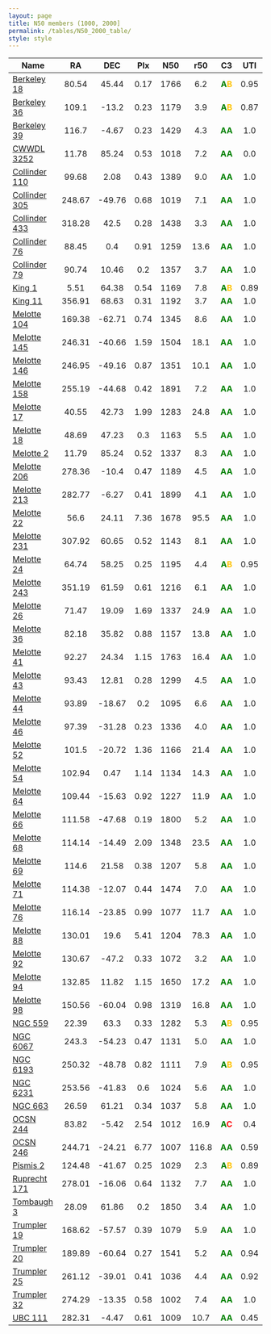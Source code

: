 ```yaml
---
layout: page
title: N50 members (1000, 2000] 
permalink: /tables/N50_2000_table/
style: style
---
```


| Name | RA | DEC | Plx | N50 | r50 | C3 | UTI |
| --- | :-: | :-: | :-: | :-: | :-: | :-: | :-: |
| [Berkeley 18](/_clusters/berkeley18/) | 80.54 | 45.44 | 0.17 | 1766 | 6.2 | <span style="color: green; font-weight: bold;">A</span><span style="color: #FFC300; font-weight: bold;">B</span> | 0.95  |
| [Berkeley 36](/_clusters/berkeley36/) | 109.1 | -13.2 | 0.23 | 1179 | 3.9 | <span style="color: green; font-weight: bold;">A</span><span style="color: #FFC300; font-weight: bold;">B</span> | 0.87  |
| [Berkeley 39](/_clusters/berkeley39/) | 116.7 | -4.67 | 0.23 | 1429 | 4.3 | <span style="color: green; font-weight: bold;">A</span><span style="color: green; font-weight: bold;">A</span> | 1.0  |
| [CWWDL 3252](/_clusters/cwwdl3252/) | 11.78 | 85.24 | 0.53 | 1018 | 7.2 | <span style="color: green; font-weight: bold;">A</span><span style="color: green; font-weight: bold;">A</span> | 0.0  |
| [Collinder 110](/_clusters/collinder110/) | 99.68 | 2.08 | 0.43 | 1389 | 9.0 | <span style="color: green; font-weight: bold;">A</span><span style="color: green; font-weight: bold;">A</span> | 1.0  |
| [Collinder 305](/_clusters/collinder305/) | 248.67 | -49.76 | 0.68 | 1019 | 7.1 | <span style="color: green; font-weight: bold;">A</span><span style="color: green; font-weight: bold;">A</span> | 1.0  |
| [Collinder 433](/_clusters/collinder433/) | 318.28 | 42.5 | 0.28 | 1438 | 3.3 | <span style="color: green; font-weight: bold;">A</span><span style="color: green; font-weight: bold;">A</span> | 1.0  |
| [Collinder 76](/_clusters/collinder76/) | 88.45 | 0.4 | 0.91 | 1259 | 13.6 | <span style="color: green; font-weight: bold;">A</span><span style="color: green; font-weight: bold;">A</span> | 1.0  |
| [Collinder 79](/_clusters/collinder79/) | 90.74 | 10.46 | 0.2 | 1357 | 3.7 | <span style="color: green; font-weight: bold;">A</span><span style="color: green; font-weight: bold;">A</span> | 1.0  |
| [King 1](/_clusters/king1/) | 5.51 | 64.38 | 0.54 | 1169 | 7.8 | <span style="color: green; font-weight: bold;">A</span><span style="color: #FFC300; font-weight: bold;">B</span> | 0.89  |
| [King 11](/_clusters/king11/) | 356.91 | 68.63 | 0.31 | 1192 | 3.7 | <span style="color: green; font-weight: bold;">A</span><span style="color: green; font-weight: bold;">A</span> | 1.0  |
| [Melotte 104](/_clusters/melotte104/) | 169.38 | -62.71 | 0.74 | 1345 | 8.6 | <span style="color: green; font-weight: bold;">A</span><span style="color: green; font-weight: bold;">A</span> | 1.0  |
| [Melotte 145](/_clusters/melotte145/) | 246.31 | -40.66 | 1.59 | 1504 | 18.1 | <span style="color: green; font-weight: bold;">A</span><span style="color: green; font-weight: bold;">A</span> | 1.0  |
| [Melotte 146](/_clusters/melotte146/) | 246.95 | -49.16 | 0.87 | 1351 | 10.1 | <span style="color: green; font-weight: bold;">A</span><span style="color: green; font-weight: bold;">A</span> | 1.0  |
| [Melotte 158](/_clusters/melotte158/) | 255.19 | -44.68 | 0.42 | 1891 | 7.2 | <span style="color: green; font-weight: bold;">A</span><span style="color: green; font-weight: bold;">A</span> | 1.0  |
| [Melotte 17](/_clusters/melotte17/) | 40.55 | 42.73 | 1.99 | 1283 | 24.8 | <span style="color: green; font-weight: bold;">A</span><span style="color: green; font-weight: bold;">A</span> | 1.0  |
| [Melotte 18](/_clusters/melotte18/) | 48.69 | 47.23 | 0.3 | 1163 | 5.5 | <span style="color: green; font-weight: bold;">A</span><span style="color: green; font-weight: bold;">A</span> | 1.0  |
| [Melotte 2](/_clusters/melotte2/) | 11.79 | 85.24 | 0.52 | 1337 | 8.3 | <span style="color: green; font-weight: bold;">A</span><span style="color: green; font-weight: bold;">A</span> | 1.0  |
| [Melotte 206](/_clusters/melotte206/) | 278.36 | -10.4 | 0.47 | 1189 | 4.5 | <span style="color: green; font-weight: bold;">A</span><span style="color: green; font-weight: bold;">A</span> | 1.0  |
| [Melotte 213](/_clusters/melotte213/) | 282.77 | -6.27 | 0.41 | 1899 | 4.1 | <span style="color: green; font-weight: bold;">A</span><span style="color: green; font-weight: bold;">A</span> | 1.0  |
| [Melotte 22](/_clusters/melotte22/) | 56.6 | 24.11 | 7.36 | 1678 | 95.5 | <span style="color: green; font-weight: bold;">A</span><span style="color: green; font-weight: bold;">A</span> | 1.0  |
| [Melotte 231](/_clusters/melotte231/) | 307.92 | 60.65 | 0.52 | 1143 | 8.1 | <span style="color: green; font-weight: bold;">A</span><span style="color: green; font-weight: bold;">A</span> | 1.0  |
| [Melotte 24](/_clusters/melotte24/) | 64.74 | 58.25 | 0.25 | 1195 | 4.4 | <span style="color: green; font-weight: bold;">A</span><span style="color: #FFC300; font-weight: bold;">B</span> | 0.95  |
| [Melotte 243](/_clusters/melotte243/) | 351.19 | 61.59 | 0.61 | 1216 | 6.1 | <span style="color: green; font-weight: bold;">A</span><span style="color: green; font-weight: bold;">A</span> | 1.0  |
| [Melotte 26](/_clusters/melotte26/) | 71.47 | 19.09 | 1.69 | 1337 | 24.9 | <span style="color: green; font-weight: bold;">A</span><span style="color: green; font-weight: bold;">A</span> | 1.0  |
| [Melotte 36](/_clusters/melotte36/) | 82.18 | 35.82 | 0.88 | 1157 | 13.8 | <span style="color: green; font-weight: bold;">A</span><span style="color: green; font-weight: bold;">A</span> | 1.0  |
| [Melotte 41](/_clusters/melotte41/) | 92.27 | 24.34 | 1.15 | 1763 | 16.4 | <span style="color: green; font-weight: bold;">A</span><span style="color: green; font-weight: bold;">A</span> | 1.0  |
| [Melotte 43](/_clusters/melotte43/) | 93.43 | 12.81 | 0.28 | 1299 | 4.5 | <span style="color: green; font-weight: bold;">A</span><span style="color: green; font-weight: bold;">A</span> | 1.0  |
| [Melotte 44](/_clusters/melotte44/) | 93.89 | -18.67 | 0.2 | 1095 | 6.6 | <span style="color: green; font-weight: bold;">A</span><span style="color: green; font-weight: bold;">A</span> | 1.0  |
| [Melotte 46](/_clusters/melotte46/) | 97.39 | -31.28 | 0.23 | 1336 | 4.0 | <span style="color: green; font-weight: bold;">A</span><span style="color: green; font-weight: bold;">A</span> | 1.0  |
| [Melotte 52](/_clusters/melotte52/) | 101.5 | -20.72 | 1.36 | 1166 | 21.4 | <span style="color: green; font-weight: bold;">A</span><span style="color: green; font-weight: bold;">A</span> | 1.0  |
| [Melotte 54](/_clusters/melotte54/) | 102.94 | 0.47 | 1.14 | 1134 | 14.3 | <span style="color: green; font-weight: bold;">A</span><span style="color: green; font-weight: bold;">A</span> | 1.0  |
| [Melotte 64](/_clusters/melotte64/) | 109.44 | -15.63 | 0.92 | 1227 | 11.9 | <span style="color: green; font-weight: bold;">A</span><span style="color: green; font-weight: bold;">A</span> | 1.0  |
| [Melotte 66](/_clusters/melotte66/) | 111.58 | -47.68 | 0.19 | 1800 | 5.2 | <span style="color: green; font-weight: bold;">A</span><span style="color: green; font-weight: bold;">A</span> | 1.0  |
| [Melotte 68](/_clusters/melotte68/) | 114.14 | -14.49 | 2.09 | 1348 | 23.5 | <span style="color: green; font-weight: bold;">A</span><span style="color: green; font-weight: bold;">A</span> | 1.0  |
| [Melotte 69](/_clusters/melotte69/) | 114.6 | 21.58 | 0.38 | 1207 | 5.8 | <span style="color: green; font-weight: bold;">A</span><span style="color: green; font-weight: bold;">A</span> | 1.0  |
| [Melotte 71](/_clusters/melotte71/) | 114.38 | -12.07 | 0.44 | 1474 | 7.0 | <span style="color: green; font-weight: bold;">A</span><span style="color: green; font-weight: bold;">A</span> | 1.0  |
| [Melotte 76](/_clusters/melotte76/) | 116.14 | -23.85 | 0.99 | 1077 | 11.7 | <span style="color: green; font-weight: bold;">A</span><span style="color: green; font-weight: bold;">A</span> | 1.0  |
| [Melotte 88](/_clusters/melotte88/) | 130.01 | 19.6 | 5.41 | 1204 | 78.3 | <span style="color: green; font-weight: bold;">A</span><span style="color: green; font-weight: bold;">A</span> | 1.0  |
| [Melotte 92](/_clusters/melotte92/) | 130.67 | -47.2 | 0.33 | 1072 | 3.2 | <span style="color: green; font-weight: bold;">A</span><span style="color: green; font-weight: bold;">A</span> | 1.0  |
| [Melotte 94](/_clusters/melotte94/) | 132.85 | 11.82 | 1.15 | 1650 | 17.2 | <span style="color: green; font-weight: bold;">A</span><span style="color: green; font-weight: bold;">A</span> | 1.0  |
| [Melotte 98](/_clusters/melotte98/) | 150.56 | -60.04 | 0.98 | 1319 | 16.8 | <span style="color: green; font-weight: bold;">A</span><span style="color: green; font-weight: bold;">A</span> | 1.0  |
| [NGC 559](/_clusters/ngc559/) | 22.39 | 63.3 | 0.33 | 1282 | 5.3 | <span style="color: green; font-weight: bold;">A</span><span style="color: #FFC300; font-weight: bold;">B</span> | 0.95  |
| [NGC 6067](/_clusters/ngc6067/) | 243.3 | -54.23 | 0.47 | 1131 | 5.0 | <span style="color: green; font-weight: bold;">A</span><span style="color: green; font-weight: bold;">A</span> | 1.0  |
| [NGC 6193](/_clusters/ngc6193/) | 250.32 | -48.78 | 0.82 | 1111 | 7.9 | <span style="color: green; font-weight: bold;">A</span><span style="color: #FFC300; font-weight: bold;">B</span> | 0.95  |
| [NGC 6231](/_clusters/ngc6231/) | 253.56 | -41.83 | 0.6 | 1024 | 5.6 | <span style="color: green; font-weight: bold;">A</span><span style="color: green; font-weight: bold;">A</span> | 1.0  |
| [NGC 663](/_clusters/ngc663/) | 26.59 | 61.21 | 0.34 | 1037 | 5.8 | <span style="color: green; font-weight: bold;">A</span><span style="color: green; font-weight: bold;">A</span> | 1.0  |
| [OCSN 244](/_clusters/ocsn244/) | 83.82 | -5.42 | 2.54 | 1012 | 16.9 | <span style="color: green; font-weight: bold;">A</span><span style="color: red; font-weight: bold;">C</span> | 0.4  |
| [OCSN 246](/_clusters/ocsn246/) | 244.71 | -24.21 | 6.77 | 1007 | 116.8 | <span style="color: green; font-weight: bold;">A</span><span style="color: green; font-weight: bold;">A</span> | 0.59  |
| [Pismis 2](/_clusters/pismis2/) | 124.48 | -41.67 | 0.25 | 1029 | 2.3 | <span style="color: green; font-weight: bold;">A</span><span style="color: #FFC300; font-weight: bold;">B</span> | 0.89  |
| [Ruprecht 171](/_clusters/ruprecht171/) | 278.01 | -16.06 | 0.64 | 1132 | 7.7 | <span style="color: green; font-weight: bold;">A</span><span style="color: green; font-weight: bold;">A</span> | 1.0  |
| [Tombaugh 3](/_clusters/tombaugh3/) | 28.09 | 61.86 | 0.2 | 1850 | 3.4 | <span style="color: green; font-weight: bold;">A</span><span style="color: green; font-weight: bold;">A</span> | 1.0  |
| [Trumpler 19](/_clusters/trumpler19/) | 168.62 | -57.57 | 0.39 | 1079 | 5.9 | <span style="color: green; font-weight: bold;">A</span><span style="color: green; font-weight: bold;">A</span> | 1.0  |
| [Trumpler 20](/_clusters/trumpler20/) | 189.89 | -60.64 | 0.27 | 1541 | 5.2 | <span style="color: green; font-weight: bold;">A</span><span style="color: green; font-weight: bold;">A</span> | 0.94  |
| [Trumpler 25](/_clusters/trumpler25/) | 261.12 | -39.01 | 0.41 | 1036 | 4.4 | <span style="color: green; font-weight: bold;">A</span><span style="color: green; font-weight: bold;">A</span> | 0.92  |
| [Trumpler 32](/_clusters/trumpler32/) | 274.29 | -13.35 | 0.58 | 1002 | 7.4 | <span style="color: green; font-weight: bold;">A</span><span style="color: green; font-weight: bold;">A</span> | 1.0  |
| [UBC 111](/_clusters/ubc111/) | 282.31 | -4.47 | 0.61 | 1009 | 10.7 | <span style="color: green; font-weight: bold;">A</span><span style="color: green; font-weight: bold;">A</span> | 0.45  |



<script type="module">
import { enableTableSorting } from '{{ site.baseurl }}/scripts/table-sorting.js';
document.querySelectorAll("table").forEach(table => {
  enableTableSorting(table);
});
</script>